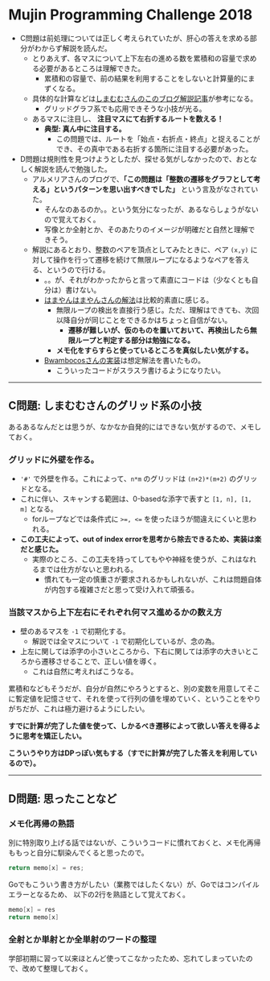 # Mujin Programming Challenge 2018

- C問題は前処理については正しく考えられていたが、肝心の答えを求める部分がわからず解説を読んだ。
  - とりあえず、各マスについて上下左右の進める数を累積和の容量で求める必要があるところは理解できた。
    - 累積和の容量で、前の結果を利用することをしないと計算量的にまずくなる。
  - 具体的な計算などは[しまむむさんのこのブログ解説記事](https://simamumu.hatenablog.com/entry/2018/08/07/230258)が参考になる。
    - グリッドグラフ系でも応用できそうな小技が光る。
  - あるマスに注目し、 **注目マスにて右折するルートを数える！**
    - **典型: 真ん中に注目する。**
      - この問題では、ルートを「始点・右折点・終点」と捉えることができ、その真中である右折する箇所に注目する必要があった。
- D問題は規則性を見つけようとしたが、探せる気がしなかったので、おとなしく解説を読んで勉強した。
  - アルメリアさんのブログで、**「この問題は「整数の遷移をグラフとして考える」というパターンを思い出すべきでした」** という言及がなされていた。
    - そんなのあるのか。。という気分になったが、あるならしょうがないので覚えておく。
    - 写像とか全射とか、そのあたりのイメージが明確だと自然と理解できそう。
  - 解説にあるとおり、整数のペアを頂点としてみたときに、ペア `(x,y)` に対して操作を行って遷移を続けて無限ループになるようなペアを答える、というので行ける。
    - 。。が、それがわかったからと言って素直にコードは（少なくとも自分は）書けない。
    - [はまやんはまやんさんの解法](https://www.hamayanhamayan.com/entry/2018/08/05/092606)は比較的素直に感じる。
      - 無限ループの検出を直接行う感じ。ただ、理解はできても、次回以降自分が同じことをできるかはちょっと自信がない。
        - **遷移が難しいが、仮のものを置いておいて、再検出したら無限ループと判定する部分は勉強になる。**
      - **メモ化をすらすらと使っているところを真似したい気がする。**
    - [Bwambocosさんの実装](https://babcs2035.hateblo.jp/entry/2018/10/30/220813)は想定解法を書いたもの。
      - こういったコードがスラスラ書けるようになりたい。

---

## C問題: しまむむさんのグリッド系の小技

あるあるなんだとは思うが、なかなか自発的にはできない気がするので、メモしておく。

### グリッドに外壁を作る。

- `'#'` で外壁を作る。これによって、`n*m` のグリッドは `(n+2)*(m+2)` のグリッドとなる。
- これに伴い、スキャンする範囲は、0-basedな添字で表すと `[1, n], [1, m]` となる。
  - forループなどでは条件式に `>=, <=` を使ったほうが間違えにくいと思われる。
- **この工夫によって、out of index errorを思考から除去できるため、実装は楽だと感じた。**
  - 実際のところ、この工夫を持ってしてもやや神経を使うが、これはなれるまでは仕方がないと思われる。
    - 慣れても一定の慎重さが要求されるかもしれないが、これは問題自体が内包する複雑さだと思って受け入れて頑張る。

### 当該マスから上下左右にそれぞれ何マス進めるかの数え方

- 壁のあるマスを `-1` で初期化する。
  - 解説では全マスについて `-1` で初期化しているが、念の為。
- 上左に関しては添字の小さいところから、下右に関しては添字の大きいところから遷移させることで、正しい値を導く。
  - これは自然に考えればこうなる。

累積和などもそうだが、自分が自然にやろうとすると、別の変数を用意してそこに暫定値を記憶させて、それを使って行列の値を埋めていく、ということをやりがちだが、これは極力避けるようにしたい。

**すでに計算が完了した値を使って、しかるべき遷移によって欲しい答えを得るように思考を矯正したい。**

**こういうやり方はDPっぽい気もする（すでに計算が完了した答えを利用しているので）。**

---

## D問題: 思ったことなど

### メモ化再帰の熟語

別に特別取り上げる話ではないが、こういうコードに慣れておくと、メモ化再帰ももっと自分に馴染んでくると思ったので。

```cpp
return memo[x] = res;
```

Goでもこういう書き方がしたい（業務ではしたくない）が、Goではコンパイルエラーとなるため、
以下の2行を熟語として覚えておく。

```go
memo[x] = res
return memo[x]
```

### 全射とか単射とか全単射のワードの整理

学部初期に習って以来ほとんど使ってこなかったため、忘れてしまっていたので、改めて整理しておく。


